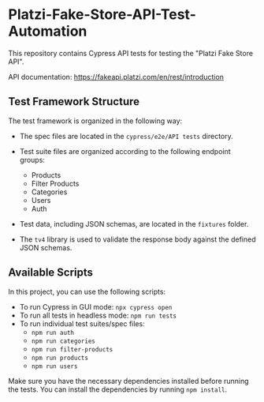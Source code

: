 # Platzi-Fake-Store-API-Test-Automation

This repository contains Cypress API tests for testing the "Platzi Fake Store API".

API documentation: https://fakeapi.platzi.com/en/rest/introduction

## Test Framework Structure

The test framework is organized in the following way:

- The spec files are located in the `cypress/e2e/API tests` directory.
- Test suite files are organized according to the following endpoint groups:
  - Products
  - Filter Products
  - Categories
  - Users
  - Auth

- Test data, including JSON schemas, are located in the `fixtures` folder.
- The `tv4` library is used to validate the response body against the defined JSON schemas.

## Available Scripts

In this project, you can use the following scripts:

- To run Cypress in GUI mode: `npx cypress open`
- To run all tests in headless mode: `npm run tests`
- To run individual test suites/spec files:
  - `npm run auth`
  - `npm run categories`
  - `npm run filter-products`
  - `npm run products`
  - `npm run users`

Make sure you have the necessary dependencies installed before running the tests. You can install the dependencies by running `npm install`.
